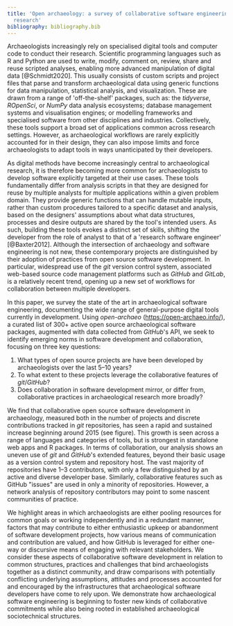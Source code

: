 ```yaml
---
title: 'Open archaeology: a survey of collaborative software engineering in archaeological
  research'
bibliography: bibliography.bib
---
```


Archaeologists increasingly rely on specialised digital tools and computer code to conduct their research.
Scientific programming languages such as R and Python are used to write, modify, comment on, review, share and reuse scripted analyses, enabling more advanced manipulation of digital data [@Schmidt2020].
This usually consists of custom scripts and project files that parse and transform archaeological data using generic functions for data manipulation, statistical analysis, and visualization.
These are drawn from a range of 'off-the-shelf' packages, such as: the *tidyverse*, *ROpenSci*, or *NumPy* data analysis ecosystems; database management systems and visualisation engines; or modelling frameworks and specialised software from other disciplines and industries.
Collectively, these tools support a broad set of applications common across research settings.
However, as archaeological workflows are rarely explicitly accounted for in their design, they can also impose limits and force archaeologists to adapt tools in ways unanticipated by their developers.

As digital methods have become increasingly central to archaeological research, it is therefore becoming more common for archaeologists to develop software explicitly targeted at their use cases.
These tools fundamentally differ from analysis scripts in that they are designed for reuse by multiple analysts for multiple applications within a given problem domain.
They provide generic functions that can handle mutable inputs, rather than custom procedures tailored to a specific dataset and analysis, based on the designers' assumptions about what data structures, processes and desire outputs are shared by the tool's intended users.
As such, building these tools evokes a distinct set of skills, shifting the developer from the role of analyst to that of a 'research software engineer' [@Baxter2012].
Although the intersection of archaeology and software engineering is not new, these contemporary projects are distinguished by their adoption of practices from open source software development.
In particular, widespread use of the *git* version control system, associated web-based source code management platforms such as *GitHub* and *GitLab*, is a relatively recent trend, opening up a new set of workflows for collaboration between multiple developers.

In this paper, we survey the state of the art in archaeological software engineering, documenting the wide range of general-purpose digital tools currently in development.
Using *open-archaeo* (https://open-archaeo.info/), a curated list of 300+ active open source archaeological software packages, augmented with data collected from *GitHub*'s API, we seek to identify emerging norms in software development and collaboration, focusing on three key questions:

1. What types of open source projects are have been developed by archaeologists over the last 5–10 years?
2. To what extent to these projects leverage the collaborative features of *git*/*GitHub*?
3. Does collaboration in software development mirror, or differ from, collaborative practices in archaeological research more broadly?

We find that collaborative open source software development in archaeology, measured both in the number of projects and discrete contributions tracked in *git* repositories, has seen a rapid and sustained increase beginning around 2015 (see figure).
This growth is seen across a range of languages and categories of tools, but is strongest in standalone web apps and R packages.
In terms of collaboration, our analysis shows an uneven use of *git* and *GitHub*'s extended features, beyond their basic usage as a version control system and repository host.
The vast majority of repositories have 1–3 contributors, with only a few distinguished by an active and diverse developer base.
Similarly, collaborative features such as GitHub "issues" are used in only a minority of repositories.
However, a network analysis of repository contributors may point to some nascent communities of practice.

We highlight areas in which archaeologists are either pooling resources for common goals or working independently and in a redundant manner, factors that may contribute to either enthusiastic upkeep or abandonment of software development projects, how various means of communication and contribution are valued, and how GitHub is leveraged for either one-way or discursive means of engaging with relevant stakeholders. 
We consider these aspects of collaborative software development in relation to common structures, practices and challenges that bind archaeologists together as a distinct community, and draw comparisons with potentially conflicting underlying assumptions, attitudes and processes accounted for and encouraged by the infrastructures that archaeological software developers have come to rely upon.
We demonstrate how archaeological software engineering is beginning to foster new kinds of collaborative commitments while also being rooted in established archaeological sociotechnical structures.
